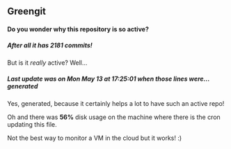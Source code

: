 ## Greengit

#### Do you wonder why this repository is so active?

##### After all it has 2181 commits!

But is it *really* active? Well...

##### Last update was on Mon May 13 at 17:25:01 when those lines were... generated

Yes, generated, because it certainly helps a lot to have such an active repo!

Oh and there was **56%** disk usage on the machine
where there is the cron updating this file.

Not the best way to monitor a VM in the cloud but it works! :)
